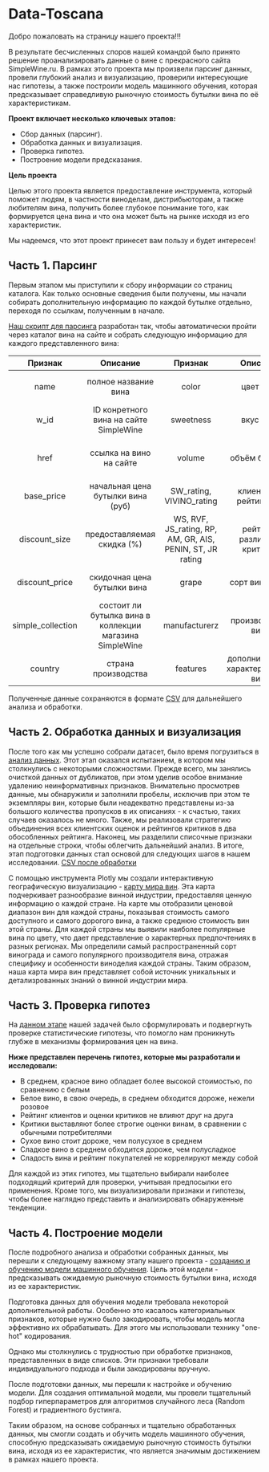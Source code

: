 # Data-Toscana
Добро пожаловать на страницу нашего проекта!!!

В результате бесчисленных споров нашей командой было принято решение проанализировать данные о вине с прекрасного сайта SimpleWine.ru. В рамках этого проекта мы произвели парсинг данных, провели глубокий анализ и визуализацию, проверили интересующие нас гипотезы, а также построили модель машинного обучения, которая предсказывает справедливую рыночную стоимость бутылки вина по её характеристикам.

__Проект включает несколько ключевых этапов:__
* Сбор данных (парсинг).
* Обработка данных и визуализация.
* Проверка гипотез.
* Построение модели предсказания.

__Цель проекта__

Целью этого проекта является предоставление инструмента, который поможет людям, в частности виноделам, дистрибьюторам, а также любителям вина, получить более глубокое понимание того, как формируется цена вина и что она может быть на рынке исходя из его характеристик.

Мы надеемся, что этот проект принесет вам пользу и будет интересен!

## Часть 1. Парсинг
Первым этапом мы приступили к сбору информации со страниц каталога. Как только основные сведения были получены, мы начали собирать 
дополнительную информацию по каждой бутылке отдельно, переходя по ссылкам, полученным в начале. 

[Наш скрипт для парсинга](Алкопарсинг.ipynb) разработан так, чтобы автоматически пройти через каталог вина на сайте и собрать следующую информацию для каждого представленного вина:

 Признак | Описание | Признак | Описание | Признак | Описание | Признак | Описание |
|:---------------:|:---------------:|:---------------:|:---------------:|:---------------:|:----------:|:----------:|:----------:|
| name | полное название вина | color | цвет вина | region | региона производства вина | taste | вкус вина |
| w_id | ID конретного вина на сайте SimpleWine | sweetness | вкус вина | year | год производства | dishes | к каким блюдам подается вино |
| href | ссылка на вино на сайте | volume | объём бутылки | strength | крепкость вина (содержание алкоголя) | sugar | содержание сахара (по 5-бальной шкале) |
| base_price | начальная цена бутылки вина (руб) | SW_rating, VIVINO_rating | клиентский рейтинг вин | storage_potential | срок годности | acidity | кислотность (по 5-бальной шкале) |
| discount_size | предоставляемая скидка (%) | WS, RVF, JS_rating, RP, AM, GR, AIS, PENIN, ST, JR rating | рейтинги различных критиков | appelltion | гос стандарт для выращивания вина | aromaticity | ароматические свойства вина (по 5-бальной шкале) |
| discount_price | скидочная цена бутылки вина | grape | сорт винограда | category | категория вина | tannins | таннины (по 5-бальной шкале) |
| simple_collection | состоит ли бутылка вина в коллекции магазина SimpleWine | manufacturerz | производитель вина | decantation | рекомендуется ли декантация вина | body | тело вина (по 5-бальной шкале) |
| country | страна производства | features | дополнительные характеристиики вина | aging_in_container | где вино настаивалось | description | описание вина на сайте |

Полученные данные сохраняются в формате [CSV](Алкопарсингновый.csv) для дальнейшего анализа и обработки.

## Часть 2. Обработка данных и визуализация
После того как мы успешно собрали датасет, было время погрузиться в [анализ данных](https://github.com/blackstass/Data-Toscana/blob/main/Обработка%20данных%20и%20визуализация.ipynb). Этот этап оказался испытанием, в котором мы столкнулись с некоторыми сложностями.
Прежде всего, мы занялись очисткой данных от дубликатов, при этом уделив особое внимание удалению неинформативных признаков. Внимательно просмотрев данные, мы обнаружили и заполнили пробелы, исключив при этом те экземпляры вин, которые были неадекватно представлены из-за большого количества пропусков в их описаниях - к счастью, таких случаев оказалось не много.
Также, мы реализовали стратегию объединения всех клиентских оценок и рейтингов критиков в два обособленных рейтинга. Наконец, мы разделили списочные признаки на отдельные строки, чтобы облегчить дальнейший анализ.
В итоге, этап подготовки данных стал основой для следующих шагов в нашем исследовании. [CSV после обработки](https://github.com/blackstass/Data-Toscana/blob/main/обработанные%20данные.csv)

С помощью инструмента Plotly мы создали интерактивную географическую визуализацию - [карту мира вин](https://github.com/blackstass/Data-Toscana/blob/main/map.html). Эта карта подчеркивает разнообразие винной индустрии, предоставляя ценную информацию о каждой стране.
На карте мы отобразили ценовой диапазон вин для каждой страны, показывая стоимость самого доступного и самого дорогого вина, а также среднюю стоимость вин этой страны.
Для каждой страны мы выявили наиболее популярные вина по цвету, что дает представление о характерных предпочтениях в разных регионах. Мы определили самый распространенный сорт винограда и самого популярного производителя вина, отражая специфику и особенности виноделия каждой страны.
Таким образом, наша карта мира вин представляет собой источник уникальных и детализрованных знаний о винной индустрии мира.

## Часть 3. Проверка гипотез
На [данном этапе](https://github.com/blackstass/Data-Toscana/blob/main/Проверка%20гипотез.ipynb) нашей задачей было сформулировать и подвергнуть проверке статистические гипотезы, что помогло нам проникнуть глубже в механизмы формирования цен на вина.

__Ниже представлен перечень гипотез, которые мы разработали и исследовали:__
* В среднем, красное вино обладает более высокой стоимостью, по сравнению с белым
* Белое вино, в свою очередь, в среднем обходится дороже, нежели розовое
* Рейтинг клиентов и оценки критиков не влияют друг на друга
* Критики выставляют более строгие оценки винам, в сравнении с обычными потребителями
* Сухое вино стоит дороже, чем полусухое в среднем
* Сладкое вино в среднем обходится дороже, чем полусладкое
* Сладость вина и рейтинг покупателей не коррелируют между собой

Для каждой из этих гипотез, мы тщательно выбирали наиболее подходящий критерий для проверки, учитывая предпосылки его применения. Кроме того, мы визуализировали признаки и гипотезы, чтобы более наглядно представить и анализировать обнаруженные тенденции.

## Часть 4. Построение модели
После подробного анализа и обработки собранных данных, мы перешли к следующему важному этапу нашего проекта - [созданию и обучению модели машинного обучения](https://github.com/blackstass/Data-Toscana/blob/main/Машинное%20обучение.ipynb). Цель этой модели - предсказывать ожидаемую рыночную стоимость бутылки вина, исходя из ее характеристик.

Подготовка данных для обучения модели требовала некоторой дополнительной работы. Особенно это касалось категориальных признаков, которые нужно было закодировать, чтобы модель могла эффективно их обрабатывать. Для этого мы использовали технику "one-hot" кодирования.

Однако мы столкнулись с трудностью при обработке признаков, представленных в виде списков. Эти признаки требовали индивидуального подхода и были закодированы вручную.

После подготовки данных, мы перешли к настройке и обучению модели. Для создания оптимальной модели, мы провели тщательный подбор гиперпараметров для алгоритмов случайного леса (Random Forest) и градиентного бустинга.

Таким образом, на основе собранных и тщательно обработанных данных, мы смогли создать и обучить модель машинного обучения, способную предсказывать ожидаемую рыночную стоимость бутылки вина, исходя из ее характеристик, что является значимым достижением в рамках нашего проекта.
